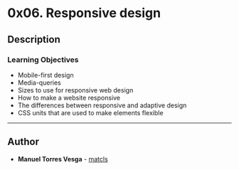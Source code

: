 # 0x06. Responsive design

## Description
### Learning Objectives

* Mobile-first design
* Media-queries
* Sizes to use for responsive web design
* How to make a website responsive
* The differences between responsive and adaptive design
* CSS units that are used to make elements flexible
---

## Author
* **Manuel Torres Vesga** - [matcls](https://github.com/matcls)